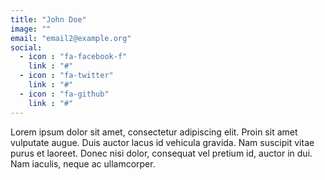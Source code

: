 ```yaml
---
title: "John Doe"
image: ""
email: "email2@example.org"
social:
  - icon : "fa-facebook-f"
    link : "#"
  - icon : "fa-twitter"
    link : "#"
  - icon : "fa-github"
    link : "#"
---
```


Lorem ipsum dolor sit amet, consectetur adipiscing elit. Proin sit amet vulputate augue. Duis auctor lacus id vehicula gravida. Nam suscipit vitae purus et laoreet.
Donec nisi dolor, consequat vel pretium id, auctor in dui. Nam iaculis, neque ac ullamcorper.
